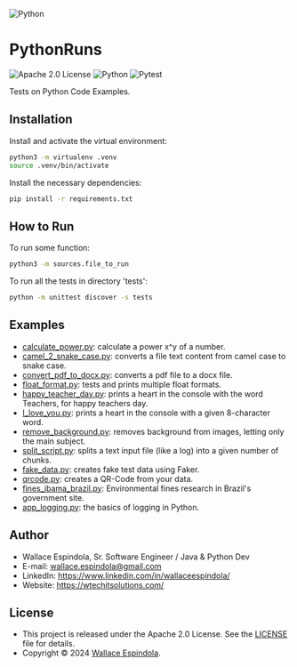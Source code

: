 ![Python](https://www.python.org/static/community_logos/python-logo-generic.svg)

# PythonRuns

![Apache 2.0 License](https://img.shields.io/badge/License-Apache2.0-orange)
![Python](https://img.shields.io/badge/Built_with-Python-blue)
![Pytest](https://img.shields.io/badge/Powered_by-Pytest-green)

Tests on Python Code Examples.

## Installation

Install and activate the virtual environment:

```sh
python3 -m virtualenv .venv
source .venv/bin/activate
```

Install the necessary dependencies:

```sh
pip install -r requirements.txt
```

## How to Run

To run some function:

```sh
python3 -m sources.file_to_run
```

To run all the tests in directory 'tests':

```sh
python -m unittest discover -s tests
```

## Examples

- [calculate_power.py](sources%2Fcalculate_power.py): calculate a power x^y of a number.
- [camel_2_snake_case.py](sources%2Fcamel_2_snake_case.py): converts a file text content from camel case to snake case.
- [convert_pdf_to_docx.py](sources%2Fconvert_pdf_to_docx.py): converts a pdf file to a docx file.
- [float_format.py](sources%2Ffloat_format.py): tests and prints multiple float formats.
- [happy_teacher_day.py](sources%2Fhappy_teacher_day.py): prints a heart in the console with the word Teachers, for happy teachers day.
- [I_love_you.py](sources%2FI_love_you.py): prints a heart in the console with a given 8-character word.
- [remove_background.py](sources%2Fremove_background.py): removes background from images, letting only the main subject.
- [split_script.py](sources%2Fsplit_script.py): splits a text input file (like a log) into a given number of chunks.
- [fake_data.py](sources%2Ffake_data.py): creates fake test data using Faker.
- [qrcode.py](sources%2Fqrcode.py): creates a QR-Code from your data.
- [fines_ibama_brazil.py](sources%2Ffines_ibama_brazil.py): Environmental fines research in Brazil's government site.
- [app_logging.py](sources/app_logging.py): the basics of logging in Python.

## Author

- Wallace Espindola, Sr. Software Engineer / Java & Python Dev
- E-mail: wallace.espindola@gmail.com
- LinkedIn: https://www.linkedin.com/in/wallaceespindola/
- Website: https://wtechitsolutions.com/

## License

- This project is released under the Apache 2.0 License. See the [LICENSE](LICENSE) file for details.
- Copyright © 2024 [Wallace Espindola](https://github.com/wallaceespindola/).
